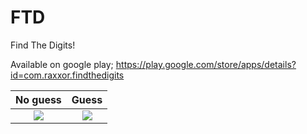 # FTD
Find The Digits!

Available on google play; https://play.google.com/store/apps/details?id=com.raxxor.findthedigits


No guess          |  Guess
:-------------------------:|:-------------------------:
![](https://github.com/raxxor95/FTD/blob/master/Screenshot_20180609-033544.png) |  ![](https://github.com/raxxor95/FTD/blob/master/Screenshot_20180609-032751.png) 

